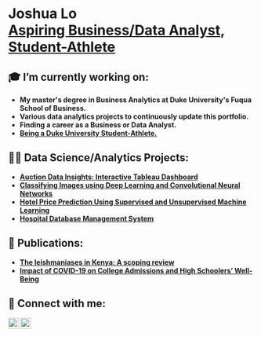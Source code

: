 <h1>Joshua Lo <br/><a href="https://github.com/joshmadakor1">Aspiring Business/Data Analyst</a>, <a href="https://www.youtube.com/c/joshmadakor">Student-Athlete</a></h1>

<h2>🎓 I’m currently working on: </h2>

  - <b>My master's degree in Business Analytics at Duke University's Fuqua School of Business. </b>
  - <b>Various data analytics projects to continuously update this portfolio. </b>
  - <b>Finding a career as a Business or Data Analyst. </b>
  - <b>[Being a Duke University Student-Athlete.](https://goduke.com/sports/fencing/roster/joshua-lo/21689)</b>


<h2>👨‍💻 Data Science/Analytics Projects:</h2>

- <b>[Auction Data Insights: Interactive Tableau Dashboard](https://github.com/joshuahlo/AuctionDashboard)</b>
- <b>[Classifying Images using Deep Learning and Convolutional Neural Networks](https://github.com/joshuahlo/Deep-Learning-CNN)</b>
- <b>[Hotel Price Prediction Using Supervised and Unsupervised Machine Learning](https://github.com/joshuahlo/HotelPricePrediction)</b>
- <b>[Hospital Database Management System](https://github.com/joshuahlo/HospitalDatabase)</b>


<h2>📕 Publications:</h2>

- <b>[The leishmaniases in Kenya: A scoping review](https://journals.plos.org/plosntds/article?id=10.1371/journal.pntd.0011358)</b>
- <b>[Impact of COVID-19 on College Admissions and High Schoolers’ Well-Being](https://ww2.amstat.org/meetings/proceedings/2021/data/assets/pdf/1913750.pdf)</b>


<h2> 🤳 Connect with me:</h2>

[<img align="left" alt="JoshMadakor | Gmail" width="22px" src="https://cdn.jsdelivr.net/npm/simple-icons@v3/icons/gmail.svg" />][gmail]
[<img align="left" alt="JoshMadakor | LinkedIn" width="22px" src="https://cdn.jsdelivr.net/npm/simple-icons@v3/icons/linkedin.svg" />][linkedin]

[gmail]: josh.hklo@gmail.com
[linkedin]: https://linkedin.com/in/joshuahlo/

<!--
**joshmadakor1/joshmadakor1** is a ✨ _special_ ✨ repository because its `README.md` (this file) appears on your GitHub profile.

Here are some ideas to get you started:

- 🔭 I’m currently working on ...
- 🌱 I’m currently learning ...
- 👯 I’m looking to collaborate on ...
- 🤔 I’m looking for help with ...
- 💬 Ask me about ...
- 📫 How to reach me: ...
- 😄 Pronouns: ...
- ⚡ Fun fact: ...
-->

